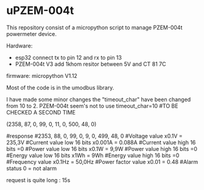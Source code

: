 # uPZEM-004t

This repository consist of a micropython script to manage PZEM-004t powermeter device.

Hardware:
- esp32
    connect tx to pin 12 and rx to pin 13
- PZEM-004t V3
    add 1khom resitor between 5V and CT 81 7C
    
firmware: 
micropython V1.12



Most of the code is in the umodbus library.

I have made some minor changes the "timeout_char" have been changed from 10 to 2.
PZEM-004t seem's not to use timeout_char=10 #TO BE CHECKED A SECOND TIME



(2358, 87, 0, 99, 0, 11, 0, 500, 48, 0)

#response
#2353, 88, 0, 99, 0, 9, 0, 499, 48, 0
#Voltage value x0.1V = 235,3V
#Current value low 16 bits x0.001A = 0.088A
#Current value high 16 bits =0
#Power value low 16 bits x0.1W = 9,9W
#Power value high 16 bits =0
#Energy value low 16 bits x1Wh = 9Wh
#Energy value high 16 bits =0
#Frequency value x0.1Hz = 50,0Hz
#Power factor value x0.01 = 0.48
#Alarm status 0 = not alarm


request is quite long : 15s
